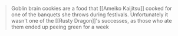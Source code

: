 > Goblin brain cookies are a food that [[Ameiko Kaijitsu]] cooked for one of the banquets she throws during festivals. Unfortunately it wasn't one of the [[Rusty Dragon]]'s successes, as those who ate them ended up peeing green for a week 







